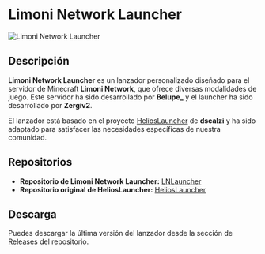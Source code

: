 # Limoni Network Launcher

![Limoni Network Launcher](https://iili.io/dwp2OHx.png)

## Descripción

**Limoni Network Launcher** es un lanzador personalizado diseñado para el servidor de Minecraft **Limoni Network**, que ofrece diversas modalidades de juego. Este servidor ha sido desarrollado por **Belupe_** y el launcher ha sido desarrollado por **Zergiv2**.

El lanzador está basado en el proyecto [HeliosLauncher](https://github.com/dscalzi/HeliosLauncher) de **dscalzi** y ha sido adaptado para satisfacer las necesidades específicas de nuestra comunidad.

## Repositorios

- **Repositorio de Limoni Network Launcher:** [LNLauncher](https://github.com/Zergiv2/LNLauncher)
- **Repositorio original de HeliosLauncher:** [HeliosLauncher](https://github.com/dscalzi/HeliosLauncher)

## Descarga

Puedes descargar la última versión del lanzador desde la sección de [Releases](https://github.com/Zergiv2/LNLauncher/releases) del repositorio.
